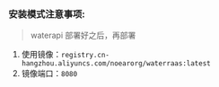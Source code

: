 
### 安装模式注意事项:

> waterapi 部署好之后，再部署 

1. 使用镜像：`registry.cn-hangzhou.aliyuncs.com/noearorg/waterraas:latest`
2. 镜像端口：`8080`


